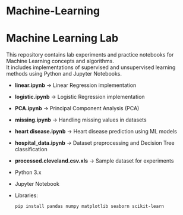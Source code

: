 # Machine-Learning
# Machine Learning Lab

This repository contains lab experiments and practice notebooks for Machine Learning concepts and algorithms.  
It includes implementations of supervised and unsupervised learning methods using Python and Jupyter Notebooks.



- **linear.ipynb** → Linear Regression implementation  
- **logistic.ipynb** → Logistic Regression implementation  
- **PCA.ipynb** → Principal Component Analysis (PCA)  
- **missing.ipynb** → Handling missing values in datasets  
- **heart disease.ipynb** → Heart disease prediction using ML models  
- **hospital_data.ipynb** → Dataset preprocessing and Decision Tree classification  
- **processed.cleveland.csv.xls** → Sample dataset for experiments  


- Python 3.x  
- Jupyter Notebook  
- Libraries:  
  ```bash
  pip install pandas numpy matplotlib seaborn scikit-learn
